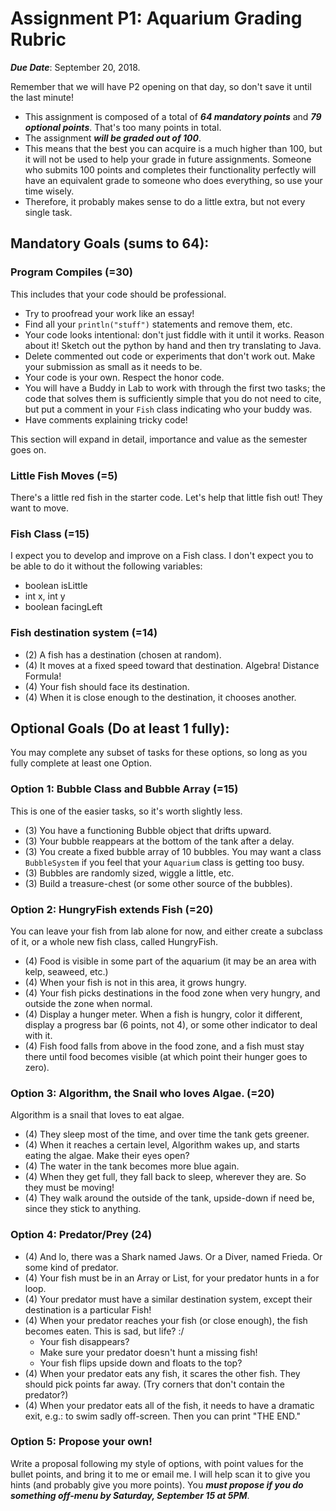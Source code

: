 # Assignment P1: Aquarium Grading Rubric

***Due Date***: September 20, 2018.

Remember that we will have P2 opening on that day, so don't save it until the last minute!

- This assignment is composed of a total of ***64 mandatory points*** and ***79 optional points***. That's too many points in total.
- The assignment ***will be graded out of 100***. 
- This means that the best you can acquire is a much higher than 100, but it will not be used to help your grade in future assignments. Someone who submits 100 points and completes their functionality perfectly will have an equivalent grade to someone who does everything, so use your time wisely.
- Therefore, it probably makes sense to do a little extra, but not every single task.

## Mandatory Goals (sums to 64):

### Program Compiles (=30)

This includes that your code should be professional. 
- Try to proofread your work like an essay! 
- Find all your ``println("stuff")`` statements and remove them, etc.
- Your code looks intentional: don't just fiddle with it until it works. Reason about it! Sketch out the python by hand and then try translating to Java.
- Delete commented out code or experiments that don't work out. Make your submission as small as it needs to be.
- Your code is your own. Respect the honor code.
- You will have a Buddy in Lab to work with through the first two tasks; the code that solves them is sufficiently simple that you do not need to cite, but put a comment in your ``Fish`` class indicating who your buddy was.
- Have comments explaining tricky code!

This section will expand in detail, importance and value as the semester goes on.

### Little Fish Moves (=5)
There's a little red fish in the starter code. Let's help that little fish out! They want to move.

### Fish Class (=15)
I expect you to develop and improve on a Fish class. I don't expect you to be able to do it without the following variables:

- boolean isLittle
- int x, int y
- boolean facingLeft

### Fish destination system (=14)
- (2) A fish has a destination (chosen at random). 
- (4) It moves at a fixed speed toward that destination. Algebra! Distance Formula!
- (4) Your fish should face its destination.
- (4) When it is close enough to the destination, it chooses another.

## Optional Goals (Do at least 1 fully):

You may complete any subset of tasks for these options, so long as you fully complete at least one Option.

### Option 1: Bubble Class and Bubble Array (=15)

This is one of the easier tasks, so it's worth slightly less.

- (3) You have a functioning Bubble object that drifts upward.
- (3) Your bubble reappears at the bottom of the tank after a delay.
- (3) You create a fixed bubble array of 10 bubbles. You may want a class ``BubbleSystem`` if you feel that your ``Aquarium`` class is getting too busy.
- (3) Bubbles are randomly sized, wiggle a little, etc.
- (3) Build a treasure-chest (or some other source of the bubbles).

### Option 2: HungryFish extends Fish (=20)

You can leave your fish from lab alone for now, and either create a subclass of it, or a whole new fish class, called HungryFish.

- (4) Food is visible in some part of the aquarium (it may be an area with kelp, seaweed, etc.)
- (4) When your fish is not in this area, it grows hungry.
- (4) Your fish picks destinations in the food zone when very hungry, and outside the zone when normal.
- (4) Display a hunger meter. When a fish is hungry, color it different, display a progress bar (6 points, not 4), or some other indicator to deal with it.
- (4) Fish food falls from above in the food zone, and a fish must stay there until food becomes visible (at which point their hunger goes to zero).

### Option 3: Algorithm, the Snail who loves Algae. (=20)

Algorithm is a snail that loves to eat algae. 

- (4) They sleep most of the time, and over time the tank gets greener.
- (4) When it reaches a certain level, Algorithm wakes up, and starts eating the algae. Make their eyes open?
- (4) The water in the tank becomes more blue again.
- (4) When they get full, they fall back to sleep, wherever they are. So they must be moving!
- (4) They walk around the outside of the tank, upside-down if need be, since they stick to anything.

### Option 4: Predator/Prey (24)
 - (4) And lo, there was a Shark named Jaws. Or a Diver, named Frieda. Or some kind of predator.
 - (4) Your fish must be in an Array or List, for your predator hunts in a for loop.
 - (4) Your predator must have a similar destination system, except their destination is a particular Fish!
 - (4) When your predator reaches your fish (or close enough), the fish becomes eaten. This is sad, but life? :/
     - Your fish disappears?
     - Make sure your predator doesn't hunt a missing fish!
     - Your fish flips upside down and floats to the top?
 - (4) When your predator eats any fish, it scares the other fish. They should pick points far away. (Try corners that don't contain the predator?)
 - (4) When your predator eats all of the fish, it needs to have a dramatic exit, e.g.: to swim sadly off-screen. Then you can print "THE END."
 
 ### Option 5: Propose your own!
 Write a proposal following my style of options, with point values for the bullet points, and bring it to me or email me. I will help scan it to give you hints (and probably give you more points). You ***must propose if you do something off-menu by Saturday, September 15 at 5PM***.
 

